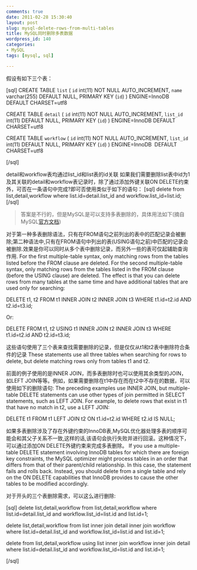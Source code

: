 ```yaml
---
comments: true
date: 2011-02-28 15:30:40
layout: post
slug: mysql-delete-rows-from-multi-tables
title: MySQL同时删除多表数据
wordpress_id: 140
categories:
- MySQL
tags: [mysql, sql]

---
```


假设有如下三个表：

[sql]
CREATE TABLE `list` (
`id` int(11) NOT NULL AUTO_INCREMENT,
`name` varchar(255) DEFAULT NULL,
PRIMARY KEY (`id`)
) ENGINE=InnoDB  DEFAULT CHARSET=utf8

CREATE TABLE `detail` (
`id` int(11) NOT NULL AUTO_INCREMENT,
`list_id` int(11) DEFAULT NULL,
PRIMARY KEY (`id`)
) ENGINE=InnoDB DEFAULT CHARSET=utf8

CREATE TABLE `workflow` (
`id` int(11) NOT NULL AUTO_INCREMENT,
`list_id` int(11) DEFAULT NULL,
PRIMARY KEY (`id`)
) ENGINE=InnoDB  DEFAULT CHARSET=utf8

[/sql]


detail和workflow表均通过list_id和list表的id关联
如果我们需要删除list表中id为1及其关联的detail和workflow表记录时，除了通过添加外键关联ON DELETE约束外，可否在一条语句中完成?即可否使用类似于如下的语句：
[sql]
delete from list,detail,workflow where list.id=detail.list_id and workflow.list_id=list.id;
[/sql]


> 答案是不行的，但是MySQL是可以支持多表删除的，具体用法如下(摘自MySQL[官方文档](http://dev.mysql.com/doc/refman/5.0/en/delete.html))

对于第一种多表删除语法，只有在FROM语句之前列出的表中的匹配记录会被删除;第二种语法中,只有在FROM语句中列出的表(USING语句之前)中匹配的记录会被删除.效果是你可以同时从多个表中删除记录，而另外一些的表可仅起辅助查询作用.
For the first multiple-table syntax, only matching rows from the tables listed before the FROM clause are deleted. For the second multiple-table syntax, only matching rows from the tables listed in the FROM clause (before the USING clause) are deleted. The effect is that you can delete rows from many tables at the same time and have additional tables that are used only for searching:

DELETE t1, t2 FROM t1 INNER JOIN t2 INNER JOIN t3
WHERE t1.id=t2.id AND t2.id=t3.id;

Or:

DELETE FROM t1, t2 USING t1 INNER JOIN t2 INNER JOIN t3
WHERE t1.id=t2.id AND t2.id=t3.id;

这些语句使用了三个表来查找需要删除的记录，但是仅仅从t1和t2表中删除符合条件的记录
These statements use all three tables when searching for rows to delete, but delete matching rows only from tables t1 and t2.

前面的例子使用的是INNER JOIN，而多表删除时也可以使用其余类型的JOIN，如LEFT JOIN等等。例如，如果需要删除在t1中存在而在t2中不存在的数据，可以使用如下的删除语句:
The preceding examples use INNER JOIN, but multiple-table DELETE statements can use other types of join permitted in SELECT statements, such as LEFT JOIN. For example, to delete rows that exist in t1 that have no match in t2, use a LEFT JOIN:

DELETE t1 FROM t1 LEFT JOIN t2 ON t1.id=t2.id WHERE t2.id IS NULL;

如果多表删除涉及了存在外键约束的InnoDB表,MySQL优化器处理多表的顺序可能会和其父子关系不一致,这样的话,该语句会执行失败并进行回滚。这种情况下，可以通过添加ON DELETE外键约束来完成多表删除。
If you use a multiple-table DELETE statement involving InnoDB tables for which there are foreign key constraints, the MySQL optimizer might process tables in an order that differs from that of their parent/child relationship. In this case, the statement fails and rolls back. Instead, you should delete from a single table and rely on the ON DELETE capabilities that InnoDB provides to cause the other tables to be modified accordingly.


对于开头的三个表删除需求，可以这么进行删除:

[sql]
delete list,detail,workflow from list,detail,workflow where list.id=detail.list_id and workflow.list_id=list.id and list.id=1;

delete list,detail,workflow from list inner join detail inner join workflow where list.id=detail.list_id and workflow.list_id=list.id and list.id=1;

delete from list,detail,workflow using list inner join workflow inner join detail where list.id=detail.list_id and workflow.list_id=list.id and list.id=1;

[/sql]
